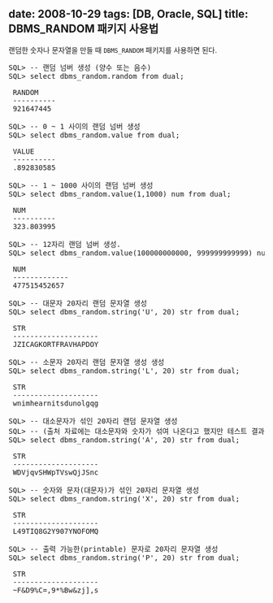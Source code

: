 date: 2008-10-29
tags: [DB, Oracle, SQL]
title: DBMS_RANDOM 패키지 사용법
---
랜덤한 숫자나 문자열을 만들 때 `DBMS_RANDOM` 패키지를 사용하면 된다.
<!--more-->

<pre class="console">
SQL> -- 랜덤 넘버 생성 (양수 또는 음수)
SQL> select dbms_random.random from dual;

 RANDOM
 ----------
 921647445

SQL> -- 0 ~ 1 사이의 랜덤 넘버 생성
SQL> select dbms_random.value from dual;

 VALUE
 ----------
 .892830585

SQL> -- 1 ~ 1000 사이의 랜덤 넘버 생성
SQL> select dbms_random.value(1,1000) num from dual;

 NUM
 ----------
 323.803995

SQL> -- 12자리 랜덤 넘버 생성.
SQL> select dbms_random.value(100000000000, 999999999999) num from dual;

 NUM
 -------------
 477515452657

SQL> -- 대문자 20자리 랜덤 문자열 생성
SQL> select dbms_random.string('U', 20) str from dual;

 STR
 --------------------
 JZICAGKORTFRAVHAPDOY

SQL> -- 소문자 20자리 랜덤 문자열 생성 생성
SQL> select dbms_random.string('L', 20) str from dual;

 STR
 --------------------
 wnimhearnitsdunolgqg

SQL> -- 대소문자가 섞인 20자리 랜덤 문자열 생성
SQL> -- (출처 자료에는 대소문자와 숫자가 섞여 나온다고 했지만 테스트 결과 숫자는 나오지 않음.)
SQL> select dbms_random.string('A', 20) str from dual;

 STR
 --------------------
 WDVjqvSHWpTVswQjJSnc

SQL> -- 숫자와 문자(대문자)가 섞인 20자리 문자열 생성
SQL> select dbms_random.string('X', 20) str from dual;

 STR
 --------------------
 L49TIQ8G2Y907YNOFOMQ

SQL> -- 출력 가능한(printable) 문자로 20자리 문자열 생성
SQL> select dbms_random.string('P', 20) str from dual;

 STR
 --------------------
 ~F&D9%C=,9*%Bw&zj],s
</pre>
